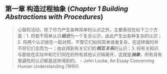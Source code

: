 ## 第一章 构造过程抽象 (*Chapter 1 Building Abstractions with Procedures*)

> 心智的活动，除了尽力产生各种简单的认识之外，主要表现在如下三个方面：1. 将若干简单认识***组合***为一个复合认识，由此产生出各种复杂的认识；2. 将两个认识放在一起对照，不管它们如何简单或者复杂，在这样做时并不将它们合而为一；由此得到有关它们的***相互关系***的认识；3. 将有关知识与那些在实际中和它们同在的所有其他认识隔离开，这就是***抽象***，所有具有普遍性的认识都是这样得到的。
                                                                - John Locke, An Essay Concerning Human Understanding (1690)


